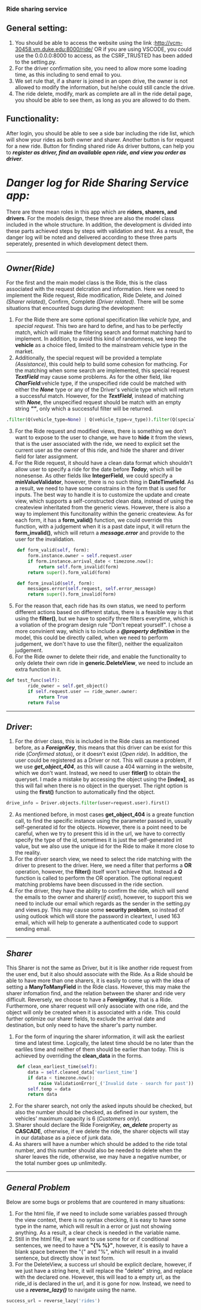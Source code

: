 ### Ride sharing service
## General setting:
1. You should be able to access the website using the link :http://vcm-30458.vm.duke.edu:8000/ride/ OR if you are using VSCODE, you could use the 0.0.0.0:8000 to access, as the CSRF_TRUSTED has been added to the setting.py.
2. For the driver confirmation site, you need to allow more some loading time, as this including to send email to you.
3. We set rule that, if a sharer is joined in an open drive, the owner is not allowed to modify the information, but he/she could still cancle the drive.
4. The ride delete, modify, mark as complete are all in the ride detail page, you should be able to see them, as long as you are allowed to do them.
## Functionality:
After login, you should be able to see a side bar including the ride list, which will show your rides as both owner and sharer.
Another button is for request for a new ride.
Button for finding shared ride
As driver buttons, can help you to ***register as driver, find an available open ride, and view you order as driver***. 
# ***Danger log for Ride Sharing Service app:***
There are three mean roles in this app which are **riders, sharers, and drivers**. For the models design, these three are also the model class included in the whole structure. In addition, the development is divided into these parts achieved steps by steps with validation and test. As a result, the danger log will be noted and delivered according to these three parts seperately, presented in which development detect them.  
***
## ***Owner(Ride)***
For the first and the main model class is the Ride, this is the class associated with the request delcration and information. Here we need to implement the Ride request, Ride modification, Ride Delete, and Joined *(Sharer related)*, Confirm, Complete *(Driver related)*. There will be some situations that encounted bugs during the development: <br>
1. For the Ride there are some optional specification like *vehicle type*, and *special request*. This two are hard to define, and has to be perfectly match, which will make the filtering search and format matching hard to implement. In addition, to avoid this kind of randomness, we keep the **vehicle** as a choice filed, limited to the mainstream vehicle type in the market. 
2. Additionally, the special request will be provided a template *(Assistance)*, this could help to build some cohesion for mathcing. For the matching when some search are implemented, this special request ***TextField*** may cause some problems. As for the other field, like ***CharField***:vehicle type, if the unspecified ride could be matched with either the ***None*** type or any of the Driver's vehicle type which will return a successful match. However, for the ***TextField***, instead of matching with ***None***, the unspecified request should be match with an empty string ***""***, only which a successful filter will be returned.
```python
.filter(Q(vehicle_type=None) | Q(vehicle_type=v_type)).filter(Q(special_request="")
```
3. For the Ride request and modified views, there is something we don't want to expose to the user to change, we have to **hide** it from the views, that is the user associated with the ride, we need to explicit set the current user as the owner of this ride, and hide the sharer and driver field for later assignment. 
4. For the Ride request, it should have a clean data format which shouldn't allow user to specify a ride for the date before ***Today***, which will be nonesense. As other fields like **IntegerField**, we could specify a **minValueValidator**, however, there is no such thing in **DateTimefield**. As a result, we need to have some constrains in the form that is used for inputs. The best way to handle it is to customize the update and create view, which supports a self-constructed clean data, instead of using the createview inheritated from the generic views. However, there is also a way to implement this funcitonality within the generic createview. As for each form, it has a **form_valid()** function, we could override this function, with a judgement when it is a past date input, it will return the **form_invalid()**, which will return a ***message.error*** and provide to the user for the invalidation.
```python
    def form_valid(self, form):
        form.instance.owner = self.request.user
        if form.instance.arrival_date < timezone.now():
            return self.form_invalid(form)
        return super().form_valid(form)

    def form_invalid(self, form):
        messages.error(self.request, self.error_message)
        return super().form_invalid(form)
```
5. For the reason that, each ride has its own status, we need to perform different actions based on different status, there is a feasible way is that using the **filter()**, but we have to specify three filters everytime, which is a voliation of the program design rule "Don't repeat yourself". I chose a more convinient way, which is to include a ***@property definition*** in the model, this could be directly called, when we need to perform judgement, we don't have to use the filter(), neither the equalizaiton judgement.
6. For the Ride owner to delete their ride, and enable the functionality to only delete their own ride in **generic.DeleteView**, we need to include an extra function in it.
```python
def test_func(self):
        ride_owner = self.get_object()
        if self.request.user == ride_owner.owner:
            return True
        return False
```
***
## ***Driver***:
1. For the driver class, this is included in the Ride class as mentioned before, as a ***ForeignKey***, this means that this driver can be exist for this ride (*Confirmed status*), or it doesn't exist (*Open ride*). In addition, the user could be registered as a Driver or not. This will cause a problem, if we use ***get_object_404***, as this will cause a 404 warning in the website, which we don't want. Instead, we need to user **fitler()** to obtain the queryset. I made a mistake by accessing the object using the **[index]**, as this will fail when there is no object in the queryset. The right option is using the **first()** function to automatically find the object.
```python
drive_info = Driver.objects.filter(user=request.user).first()
```
2. As mentioned before, in most cases **get_object_404** is a greate function call, to find the specific instance using the parameter passed in, usually self-generated id for the objects. However, there is a point need to be careful, when we try to present this id in the url, we have to correctly specify the type of the id, sometimes it is just the self-generated int value, but we also use the unique id for the Ride to make it more close to the reality. 
3. For the driver search view, we need to select the ride matching with the driver to present to the driver. Here, we need a filter that performs a **OR** operation, however, the **filter()** itself won't achieve that. Instead a ***Q*** function is called to perform the OR operation. The optional request matching problems have been discussed in the ride section.
4. For the driver, they have the ability to confirm the ride, which will send the emails to the owner and sharer(*if exist*), however, to support this we need to include our email which regards as the sender in the setting.py and views.py. This may cause some **security problem**, so instead of using outlook which will store the password in cleartext, I used 163 email, which will help to generate a authenticated code to support sending email. 
***
## ***Sharer***
This Sharer is not the same as Driver, but it is like another ride request from the user end, but it also should associate with the Ride. As a Ride should be able to have more than one sharers, it is easily to come up with the idea of setting a **ManyToManyField** in the Ride class. However, this may make the sharer infomation find, and the relation between the sharer and ride very difficult. Reversely, we choose to have a **ForeignKey**, that is a Ride. Furthermore, one sharer request will only associate with one ride, and the object will only be created when it is associated with a ride. This could further optimize our sharer fields, to exclude the arrival date and destination, but only need to have the sharer's party number. 
1. For the form of inquring the sharer information, it will ask the earliest time and latest time. Logically, the latest time should be no later than the earliles time and neither of them should be earlier than today. This is achieved by overriding the **clean_data** in the forms. 
```python
    def clean_earliest_time(self):
        data = self.cleaned_data['earliest_time']
        if data < timezone.now():
            raise ValidationError(_('Invalid date - search for past'))
        self.temp = data
        return data
```
2. For the sharer search, not only the asked inputs should be checked, but also the number should be checked, as defined in our system, the vehicles' maximum capacity is 6 (*Customers only*).
3. Sharer should declare the Ride ForeignKey, ***on_delete*** property as **CASCADE**, otherwise, if we delete the ride, the sharer objects will stay in our database as a piece of junk data.
4. As sharers will have a number which should be added to the ride total number, and this number should also be needed to delete when the sharer leaves the ride, otherwise, we may have a negative number, or the total number goes up unlimitedly.
***
## ***General Problem***
Below are some bugs or problems that are countered in many situations:
1. For the html file, if we need to include some variables passed through the view context, there is no syntax checking, it is easy to have some type in the name, which will result in a error or just not showing anything. As a result, a clear check is needed in the variable name. 
2. Still in the html file, if we want to use some for or if conditional sentences, we need to have a **"{% %}"**, however, it is easily to have a blank space between the "{" and "%", which will result in a invalid sentence, but directly show in text form. 
3. For the DeleteView, a success url should be explicit declare, however, if we just have a string here, it will replace the "delete" string, and replace with the declared one. However, this will lead to a empty url, as the ride_id is declared in the url, and it is gone for now. Instead, we need to use a ***reverse_lazy()*** to navigate using the name.
```python
success_url = reverse_lazy('rides')
```
